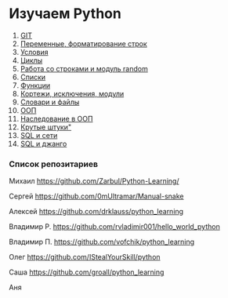 # Изучаем Python

1. [GIT](lesson_01_git/README.md)
2. [Переменные, форматирование строк](lesson_02/README.md)
3. [Условия](lesson_03_if_else/README.md)
4. [Циклы](lesson_04_cycles/README.md)
5. [Работа со строками и модуль random](lesson_05/README.md)
6. [Списки](lesson_06_list/README.md)
7. [Функции](lesson_07_functions/README.md)
8. [Кортежи, исключения, модули](lesson_08_misc/README.md)
9. [Словари и файлы](lesson_09_files_and_dicts/README.md)
10. [ООП](lesson_10_oop/README.md)
11. [Наследование в ООП](lesson_11_inheritance/README.md)
12. [Крутые штуки"](lesson_12_cool_things/README.md)
13. [SQL и сети](lesson_13_sql_and_network/README.md)
14. [SQL и джанго](lesson_14_sql_and_django/README.md)

### Список репозитариев

Михаил https://github.com/Zarbul/Python-Learning/

Сергей https://github.com/0mUltramar/Manual-snake

Алексей https://github.com/drklauss/python_learning

Владимир Р. https://github.com/rvladimir001/hello_world_python

Владимир П. https://github.com/vofchik/python_learning

Олег https://github.com/IStealYourSkill/python

Саша https://github.com/groall/python_learning

Аня 


